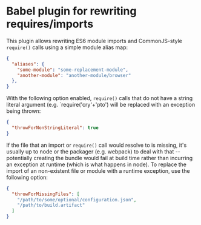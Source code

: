 # Babel plugin for rewriting requires/imports

This plugin allows rewriting ES6 module imports and CommonJS-style
`require()` calls using a simple module alias map:

```json
{
  "aliases": {
    "some-module": "some-replacement-module",
    "another-module": "another-module/browser"
  },
}
```

With the following option enabled, `require()` calls that do not have
a string literal argument (e.g. `require('cry'+'pto') will be replaced
with an exception being thrown:

```json
{
  "throwForNonStringLiteral": true
}
```

If the file that an import or `require()` call would resolve to is
missing, it's usually up to node or the packager (e.g. webpack) to
deal with that -- potentially creating the bundle would fail at build
time rather than incurring an exception at runtime (which is what
happens in node). To replace the import of an non-existent file or
module with a runtime exception, use the following option:

```json
{
  "throwForMissingFiles": [
    "/path/to/some/optional/configuration.json",
    "/path/to/build.artifact"
  ]
}
```
